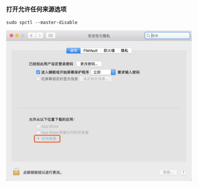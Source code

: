 ### 打开允许任何来源选项
```shell
sudo spctl --master-disable
```
![](https://github.com/songdanbj/note/blob/master/Mac/images/s1.png)
